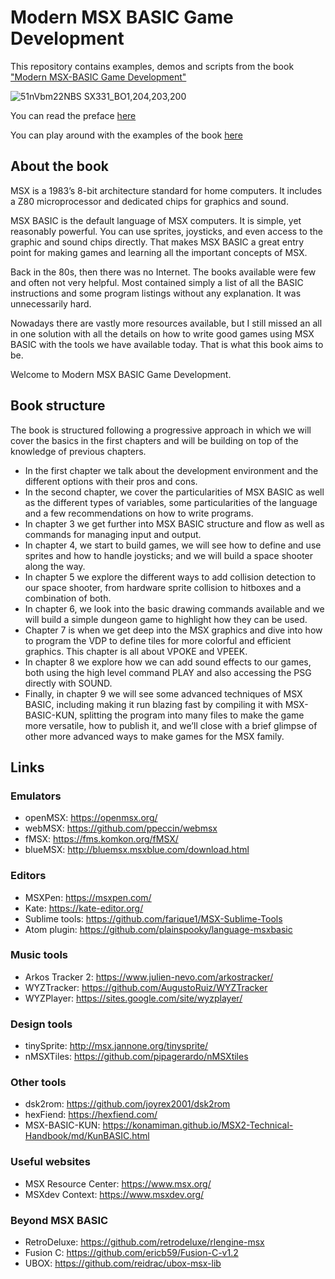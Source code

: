 # Modern MSX BASIC Game Development

This repository contains examples, demos and scripts from the book ["Modern MSX-BASIC Game Development"](https://www.amazon.com/Modern-MSX-BASIC-Game-Development/dp/1527298094/)

![51nVbm22NBS _SX331_BO1,204,203,200_](https://user-images.githubusercontent.com/1717361/126006613-48c47e3b-922a-4d7c-9840-cf3410a226ab.jpg)

You can read the preface [here](https://github.com/plattysoft/Modern-MSX-BASIC-Game-Dev/blob/main/Preface.pdf)

You can play around with the examples of the book [here](https://webmsx.org/?MACHINE=MSX1E&ROM=https://github.com/plattysoft/Modern-MSX-BASIC-Game-Dev/raw/main/demo/output/demo.rom)

## About the book

MSX is a 1983’s 8-bit architecture standard for home computers. It includes a Z80 microprocessor and dedicated chips for graphics and sound.

MSX BASIC is the default language of MSX computers. It is simple, yet reasonably powerful. You can use sprites, joysticks, and even access to the graphic and sound chips directly. That makes MSX BASIC a great entry point for making games and learning all the important concepts of MSX.

Back in the 80s, then there was no Internet. The books available were few and often not very helpful. Most contained simply a list of all the BASIC instructions and some program listings without any explanation. It was unnecessarily hard. 

Nowadays there are vastly more resources available, but I still missed an all in one solution with all the details on how to write good games using MSX BASIC with the tools we have available today. That is what this book aims to be.

Welcome to Modern MSX BASIC Game Development.

## Book structure
The book is structured following a progressive approach in which we will cover the basics in the first chapters and will be building on top of the knowledge of previous chapters.

- In the first chapter we talk about the development environment and the different options with their pros and cons.
- In the second chapter, we cover the particularities of MSX BASIC as well as the different types of variables, some particularities of the language and a few recommendations on how to write programs.
- In chapter 3 we get further into MSX BASIC structure and flow as well as commands for managing input and output.
- In chapter 4, we start to build games, we will see how to define and use sprites and how to handle joysticks; and we will build a space shooter along the way.
- In chapter 5 we explore the different ways to add collision detection to our space shooter, from hardware sprite collision to hitboxes and a combination of both.
- In chapter 6, we look into the basic drawing commands available and we will build a simple dungeon game to highlight how they can be used.
- Chapter 7 is when we get deep into the MSX graphics and dive into how to program the VDP to define tiles for more colorful and efficient graphics. This
chapter is all about VPOKE and VPEEK.
- In chapter 8 we explore how we can add sound effects to our games, both using the high level command PLAY and also accessing the PSG directly with SOUND.
- Finally, in chapter 9 we will see some advanced techniques of MSX BASIC, including making it run blazing fast by compiling it with MSX-BASIC-KUN, splitting the program into many files to make the game more versatile, how to publish it, and we’ll close with a brief glimpse of other more advanced ways to make games for the MSX family.

## Links

### Emulators
* openMSX: https://openmsx.org/
* webMSX: https://github.com/ppeccin/webmsx
* fMSX: https://fms.komkon.org/fMSX/
* blueMSX: http://bluemsx.msxblue.com/download.html

### Editors
* MSXPen: https://msxpen.com/
* Kate: https://kate-editor.org/
* Sublime tools: https://github.com/farique1/MSX-Sublime-Tools
* Atom plugin: https://github.com/plainspooky/language-msxbasic

### Music tools
* Arkos Tracker 2: https://www.julien-nevo.com/arkostracker/
* WYZTracker: https://github.com/AugustoRuiz/WYZTracker
* WYZPlayer: https://sites.google.com/site/wyzplayer/

### Design tools
* tinySprite: http://msx.jannone.org/tinysprite/
* nMSXTiles: https://github.com/pipagerardo/nMSXtiles

### Other tools
* dsk2rom: https://github.com/joyrex2001/dsk2rom
* hexFiend: https://hexfiend.com/
* MSX-BASIC-KUN: https://konamiman.github.io/MSX2-Technical-Handbook/md/KunBASIC.html

### Useful websites
* MSX Resource Center: https://www.msx.org/
* MSXdev Context: https://www.msxdev.org/

### Beyond MSX BASIC
* RetroDeluxe: https://github.com/retrodeluxe/rlengine-msx
* Fusion C: https://github.com/ericb59/Fusion-C-v1.2
* UBOX: https://github.com/reidrac/ubox-msx-lib
